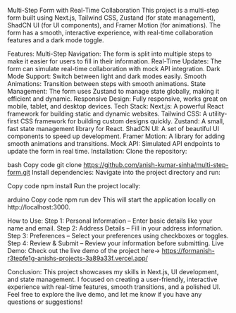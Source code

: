 Multi-Step Form with Real-Time Collaboration
This project is a multi-step form built using Next.js, Tailwind CSS, Zustand (for state management), ShadCN UI (for UI components), and Framer Motion (for animations). The form has a smooth, interactive experience, with real-time collaboration features and a dark mode toggle.

Features:
Multi-Step Navigation: The form is split into multiple steps to make it easier for users to fill in their information.
Real-Time Updates: The form can simulate real-time collaboration with mock API integration.
Dark Mode Support: Switch between light and dark modes easily.
Smooth Animations: Transition between steps with smooth animations.
State Management: The form uses Zustand to manage state globally, making it efficient and dynamic.
Responsive Design: Fully responsive, works great on mobile, tablet, and desktop devices.
Tech Stack:
Next.js: A powerful React framework for building static and dynamic websites.
Tailwind CSS: A utility-first CSS framework for building custom designs quickly.
Zustand: A small, fast state management library for React.
ShadCN UI: A set of beautiful UI components to speed up development.
Framer Motion: A library for adding smooth animations and transitions.
Mock API: Simulated API endpoints to update the form in real time.
Installation:
Clone the repository:

bash
Copy code
git clone https://github.com/anish-kumar-sinha/multi-step-form.git
Install dependencies: Navigate into the project directory and run:

Copy code
npm install
Run the project locally:

arduino
Copy code
npm run dev
This will start the application locally on http://localhost:3000.

How to Use:
Step 1: Personal Information – Enter basic details like your name and email.
Step 2: Address Details – Fill in your address information.
Step 3: Preferences – Select your preferences using checkboxes or toggles.
Step 4: Review & Submit – Review your information before submitting.
Live Demo:
Check out the live demo of the project here-> https://formanish-r3tepfe1g-anishs-projects-3a89a33f.vercel.app/

Conclusion:
This project showcases my skills in Next.js, UI development, and state management. I focused on creating a user-friendly, interactive experience with real-time features, smooth transitions, and a polished UI. Feel free to explore the live demo, and let me know if you have any questions or suggestions!
